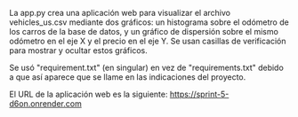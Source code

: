 La app.py crea una aplicación web para visualizar el archivo vehicles_us.csv mediante dos gráficos: un histograma sobre el odómetro de los carros de la base de datos, y un gráfico de dispersión sobre el mismo odómetro en el eje X y el precio en el eje Y.
Se usan casillas de verificación para mostrar y ocultar estos gráficos.

Se usó "requirement.txt" (en singular) en vez de "requirements.txt" debido a que así aparece que se llame en las indicaciones del proyecto.

El URL de la aplicación web es la siguiente: https://sprint-5-d6on.onrender.com

